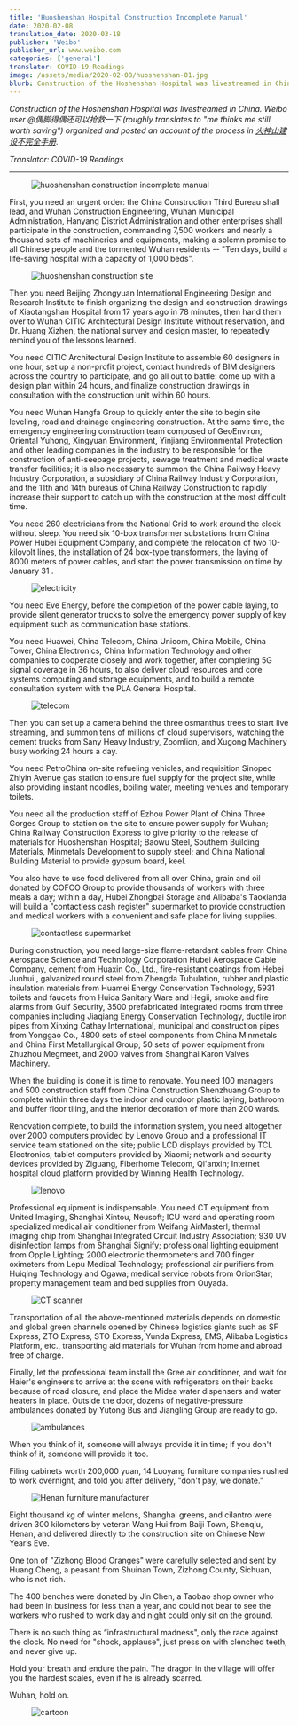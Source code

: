 ```yaml
---
title: 'Huoshenshan Hospital Construction Incomplete Manual'
date: 2020-02-08
translation_date: 2020-03-18
publisher: 'Weibo'
publisher_url: www.weibo.com 
categories: ['general']
translator: COVID-19 Readings
image: /assets/media/2020-02-08/huoshenshan-01.jpg
blurb: Construction of the Hoshenshan Hospital was livestreamed in China. Weibo user @偶脚得偶还可以抢救一下 (roughly translates to "me thinks me still worth saving") organized and posted an account of the process.
---
```


*Construction of the Hoshenshan Hospital was livestreamed in China. Weibo user @偶脚得偶还可以抢救一下 (roughly translates to "me thinks me still worth saving") organized and posted an account of the process in <a href="http://blog.sciencenet.cn/blog-699-1217610.html" target="_blank">火神山建设不完全手册</a>*.

*Translator: COVID-19 Readings*

---

<figure>
  <img src="/assets/media/2020-02-08/huoshenshan-01.jpg" alt="huoshenshan construction incomplete manual"/>
</figure>

First, you need an urgent order: the China Construction Third Bureau shall lead, and Wuhan Construction Engineering, Wuhan Municipal Administration, Hanyang District Administration and other enterprises shall participate in the construction, commanding 7,500 workers and nearly a thousand sets of machineries and equipments, making a solemn promise to all Chinese people and the tormented Wuhan residents -- "Ten days, build a life-saving hospital with a capacity of 1,000 beds".

<figure>
  <img src="/assets/media/2020-02-08/huoshenshan-02.webp" alt="huoshenshan construction site"/>
</figure>

Then you need Beijing Zhongyuan International Engineering Design and Research Institute to finish organizing the design and construction drawings of Xiaotangshan Hospital from 17 years ago in 78 minutes, then hand them over to Wuhan CITIC Architectural Design Institute without reservation, and Dr. Huang Xizhen, the national survey and design master, to repeatedly remind you of the lessons learned.


You need CITIC Architectural Design Institute to assemble 60 designers in one hour, set up a non-profit project, contact hundreds of BIM designers across the country to participate, and go all out to battle: come up with a design plan within 24 hours, and finalize construction drawings in consultation with the construction unit within 60 hours.

You need Wuhan Hangfa Group to quickly enter the site to begin site leveling, road and drainage engineering construction. At the same time, the emergency engineering construction team composed of GeoEnviron, Oriental Yuhong, Xingyuan Environment, Yinjiang Environmental Protection and other leading companies in the industry to be responsible for the construction of anti-seepage projects, sewage treatment and medical waste transfer facilities; it is also necessary to summon the China Railway Heavy Industry Corporation, a subsidiary of China Railway Industry Corporation, and the 11th and 14th bureaus of China Railway Construction to rapidly increase their support to catch up with the construction at the most difficult time.

You need 260 electricians from the National Grid to work around the clock without sleep. You need six 10-box transformer substations from China Power Hubei Equipment Company, and complete the relocation of two 10-kilovolt lines, the installation of 24 box-type transformers, the laying of 8000 meters of power cables, and start the power transmission on time by January 31 .

<figure>
  <img src="/assets/media/2020-02-08/huoshenshan-03.webp" alt="electricity"/>
</figure>

You need Eve Energy, before the completion of the power cable laying, to provide silent generator trucks to solve the emergency power supply of key equipment such as communication base stations.

You need Huawei, China Telecom, China Unicom, China Mobile, China Tower, China Electronics, China Information Technology and other companies to cooperate closely and work together, after completing 5G signal coverage in 36 hours, to also deliver cloud resources and core systems computing and storage equipments, and to build a remote consultation system with the PLA General Hospital.

<figure>
  <img src="/assets/media/2020-02-08/huoshenshan-04.webp" alt="telecom"/>
</figure>

Then you can set up a camera behind the three osmanthus trees to start live streaming, and summon tens of millions of cloud supervisors, watching the cement trucks from Sany Heavy Industry, Zoomlion, and Xugong Machinery busy working 24 hours a day.

You need PetroChina on-site refueling vehicles, and requisition Sinopec Zhiyin Avenue gas station to ensure fuel supply for the project site, while also providing instant noodles, boiling water, meeting venues and temporary toilets.

You need all the production staff of Ezhou Power Plant of China Three Gorges Group to station on the site to ensure power supply for Wuhan; China Railway Construction Express to give priority to the release of materials for Huoshenshan Hospital; Baowu Steel, Southern Building Materials, Minmetals Development to supply steel; and China National Building Material to provide gypsum board, keel.

You also have to use food delivered from all over China, grain and oil donated by COFCO Group to provide thousands of workers with three meals a day; within a day, Hubei Zhongbai Storage and Alibaba's Taoxianda will build a "contactless cash register" supermarket to provide construction and medical workers with a convenient and safe place for living supplies.

<figure>
  <img src="/assets/media/2020-02-08/huoshenshan-05.webp" alt="contactless supermarket"/>
</figure>

During construction, you need large-size flame-retardant cables from China Aerospace Science and Technology Corporation Hubei Aerospace Cable Company, cement from Huaxin Co., Ltd., fire-resistant coatings from Hebei Junhui , galvanized round steel from Zhengda Tubulation, rubber and plastic insulation materials from Huamei Energy Conservation Technology, 5931 toilets and faucets from Huida Sanitary Ware and Hegii, smoke and fire alarms from Gulf Security, 3500 prefabricated integrated rooms from three companies including Jiaqiang Energy Conservation Technology, ductile iron pipes from Xinxing Cathay International, municipal and construction pipes from Yonggao Co., 4800 sets of steel components from China Minmetals and China First Metallurgical Group, 50 sets of power equipment from Zhuzhou Megmeet, and 2000 valves from Shanghai Karon Valves Machinery.

When the building is done it is time to renovate. You need 100 managers and 500 construction staff from China Construction Shenzhuang Group to complete within three days the indoor and outdoor plastic laying, bathroom and buffer floor tiling, and the interior decoration of more than 200 wards.

Renovation complete, to build the information system, you need altogether over 2000 computers provided by Lenovo Group and a professional IT service team stationed on the site; public LCD displays provided by TCL Electronics; tablet computers provided by Xiaomi; network and security devices provided by Ziguang, Fiberhome Telecom, Qi'anxin; Internet hospital cloud platform provided by Winning Health Technology.

<figure>
  <img src="/assets/media/2020-02-08/huoshenshan-06.webp" alt="lenovo"/>
</figure>

Professional equipment is indispensable. You need CT equipment from United Imaging, Shanghai Xintou, Neusoft; ICU ward and operating room specialized medical air conditioner from Weifang AirMasterl; thermal imaging chip from Shanghai Integrated Circuit Industry Association; 930 UV disinfection lamps from Shanghai Signify; professional lighting equipment from Opple Lighting; 2000 electronic thermometers and 700 finger oximeters from Lepu Medical Technology; professional air purifiers from Huiqing Technology and Ogawa; medical service robots from OrionStar; property management team and bed supplies from Ouyada.

<figure>
  <img src="/assets/media/2020-02-08/huoshenshan-07.webp" alt="CT scanner"/>
</figure>

Transportation of all the above-mentioned materials depends on domestic and global green channels opened by Chinese logistics giants such as SF Express, ZTO Express, STO Express, Yunda Express, EMS, Alibaba Logistics Platform, etc., transporting aid materials for Wuhan from home and abroad free of charge.

Finally, let the professional team install the Gree air conditioner, and wait for Haier's engineers to arrive at the scene with refrigerators on their backs because of road closure, and place the Midea water dispensers and water heaters in place. Outside the door, dozens of negative-pressure ambulances donated by Yutong Bus and Jiangling Group are ready to go.

<figure>
  <img src="/assets/media/2020-02-08/huoshenshan-08.webp" alt="ambulances"/>
</figure>

When you think of it, someone will always provide it in time; if you don't think of it, someone will provide it too.

Filing cabinets worth 200,000 yuan, 14 Luoyang furniture companies rushed to work overnight, and told you after delivery, "don't pay, we donate."

<figure>
  <img src="/assets/media/2020-02-08/huoshenshan-09.webp" alt="Henan furniture manufacturer"/>
</figure>

Eight thousand kg of winter melons, Shanghai greens, and cilantro were driven 300 kilometers by veteran Wang Hui from Baiji Town, Shenqiu, Henan, and delivered directly to the construction site on Chinese New Year’s Eve.

One ton of "Zizhong Blood Oranges" were carefully selected and sent by Huang Cheng, a peasant from Shuinan Town, Zizhong County, Sichuan, who is not rich.

The 400 benches were donated by Jin Chen, a Taobao shop owner who had been in business for less than a year, and could not bear to see the workers who rushed to work day and night could only sit on the ground.

There is no such thing as “infrastructural madness", only the race against the clock. No need for "shock, applause", just press on with clenched teeth, and never give up.

Hold your breath and endure the pain. The dragon in the village will offer you the hardest scales, even if he is already scarred.

Wuhan, hold on.

<figure>
  <img src="/assets/media/2020-02-08/huoshenshan-10.webp" alt="cartoon"/>
</figure>

